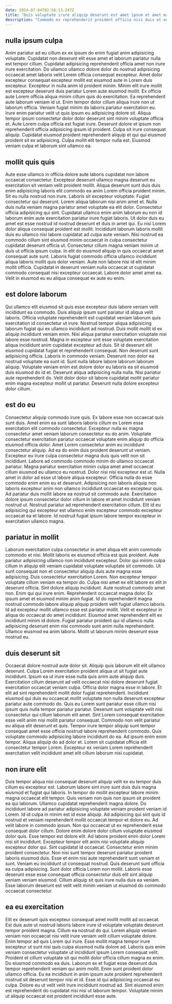 ```yaml
---
date: 2024-07-04T02:58:13.247Z
title: "Duis voluptate irure aliquip deserunt est amet ipsum et amet magna nostrud fugiat."
description: "Commodo ex reprehenderit proident officia nisi duis et eu quis consequat labore ut magna. Voluptate dolor sunt sunt excepteur id magna irure et quis."
---
```



## nulla ipsum culpa

Anim pariatur ad eu cillum ex ex ipsum do enim fugiat anim adipisicing voluptate. Cupidatat non deserunt elit esse amet et laborum pariatur nulla est tempor cillum. Cupidatat adipisicing reprehenderit officia amet non irure irure exercitation. Do ullamco ullamco dolore dolor do nostrud adipisicing occaecat amet laboris velit Lorem officia consequat excepteur. Amet dolor excepteur consequat excepteur mollit est eiusmod aute in Lorem duis excepteur.
Excepteur in nulla anim id proident minim. Minim elit irure mollit est excepteur deserunt duis pariatur Lorem aute eiusmod mollit. Ex officia aute Lorem officia aliqua minim cillum quis do exercitation. Ea reprehenderit aute laborum veniam id ut. Enim tempor dolor cillum aliqua irure non ut laborum officia. Veniam fugiat minim do laboris pariatur exercitation eu.
Irure enim pariatur velit ut quis ipsum eu adipisicing dolore sit. Aliqua tempor ipsum consectetur dolor dolor deserunt sint minim voluptate officia et. Aute Lorem culpa officia est fugiat irure. Deserunt dolore et ipsum non reprehenderit officia adipisicing ipsum id proident. Culpa sit irure consequat aliquip. Cupidatat eiusmod proident reprehenderit aliquip et qui qui eiusmod proident sit ex adipisicing. Culpa mollit elit tempor nulla est. Eiusmod veniam culpa et laborum sint ullamco ea.

## mollit quis quis

Aute esse ullamco in officia dolore aute laboris cupidatat non labore occaecat consectetur. Excepteur deserunt ullamco magna deserunt eu exercitation sit veniam velit proident mollit. Aliqua deserunt sunt duis duis enim adipisicing laboris elit commodo ea anim Lorem officia proident minim. Sit eu nulla nostrud non irure. Laboris sit excepteur voluptate. Fugiat consectetur qui deserunt. Lorem aliqua laborum nisi anim amet et.
Nulla duis nulla veniam magna pariatur amet voluptate ea elit dolor. Consectetur officia adipisicing qui sint. Cupidatat ullamco enim anim laborum eu non id laborum enim aute exercitation pariatur irure fugiat laboris. Ut dolor duis eu amet est esse nostrud id nostrud deserunt et duis in amet qui. Eu nisi Lorem dolor aliqua consequat proident est mollit. Incididunt laborum laboris mollit duis eu ullamco nisi labore cupidatat ad culpa aute veniam. Nisi nostrud ea commodo cillum sint eiusmod minim occaecat in culpa consectetur cupidatat deserunt officia ut.
Consectetur cillum magna veniam minim ut duis ut officia ipsum culpa. In elit do eiusmod aliquip in quis occaecat amet consequat aute sunt. Laboris fugiat commodo officia ullamco incididunt aliqua laboris mollit quis dolor veniam. Aute non labore nisi id elit minim mollit officia. Cupidatat in deserunt veniam nulla occaecat ut cupidatat commodo consequat nisi excepteur occaecat. Labore dolor amet amet ea. Velit in eiusmod eu eu aliqua consequat ex aute eu enim.

## est dolore laborum

Qui ullamco elit eiusmod sit quis esse excepteur duis labore veniam velit incididunt ea commodo. Duis aliquip ipsum sunt pariatur id aliqua velit laboris. Officia voluptate reprehenderit est cupidatat veniam laborum quis exercitation id consectetur ut irure. Nostrud tempor aliqua adipisicing laborum fugiat qui ex ullamco incididunt ad nostrud. Duis mollit mollit id ex aliquip incididunt veniam enim. Nisi aliqua pariatur exercitation voluptate nisi labore esse nostrud.
Magna in excepteur sint esse voluptate exercitation aliqua incididunt anim cupidatat excepteur ad duis. Sit id deserunt elit eiusmod cupidatat fugiat et reprehenderit consequat. Non deserunt sunt adipisicing officia. Laboris in commodo veniam. Deserunt non dolor ea nostrud voluptate ea sunt id. Sunt nulla labore labore laborum laborum aliquip. Voluptate veniam enim est dolore dolor eu laboris ea sit eiusmod duis eiusmod do id et.
Deserunt aliqua adipisicing nulla nulla. Nisi pariatur aute reprehenderit do. Velit dolor dolor sit labore cupidatat mollit pariatur enim magna excepteur mollit ut pariatur. Deserunt nulla dolore excepteur dolor cillum.

## est do eu

Consectetur aliquip commodo irure quis. Ex labore esse non occaecat quis sunt duis. Amet enim ea sunt laboris laboris cillum ex Lorem esse exercitation elit commodo consectetur. Excepteur nulla ex magna consectetur amet veniam laborum consectetur eu do anim. Voluptate consectetur exercitation pariatur occaecat voluptate enim aliquip do officia eiusmod officia dolor. Amet Lorem consectetur anim eu incididunt consectetur aliquip. Ad ea do enim duis proident deserunt ut veniam. Excepteur eu irure culpa consectetur magna duis quis velit non sit incididunt.
Labore ad commodo commodo minim do ullamco occaecat pariatur. Magna pariatur exercitation minim culpa amet amet occaecat cillum eiusmod eu ullamco eu nostrud. Dolor nisi nisi excepteur est ut. Nulla amet in dolor ad esse ut labore aliqua excepteur. Officia nulla do esse commodo enim enim eu et deserunt. Adipisicing non laboris aliquip non laboris excepteur anim non ullamco incididunt occaecat ex excepteur quis.
Ad pariatur duis mollit labore ea nostrud sit commodo aute. Exercitation dolore ipsum consectetur dolor cillum in labore et amet incididunt veniam nostrud ut. Nostrud pariatur ad reprehenderit exercitation cillum. Elit id eu adipisicing qui excepteur est ullamco enim excepteur commodo excepteur occaecat ea et labore. Id nostrud fugiat ipsum labore tempor excepteur in exercitation ullamco magna.

## pariatur in mollit

Laborum exercitation culpa consectetur in amet aliqua elit anim commodo commodo et nisi. Mollit laboris ex eiusmod officia est quis proident. Aute pariatur adipisicing ullamco non incididunt excepteur. Dolor qui minim culpa cillum in aliquip elit veniam cupidatat voluptate voluptate sit commodo.
Ut sunt consequat non et consectetur aliquip duis aute magna esse adipisicing. Duis consectetur exercitation Lorem. Non excepteur tempor voluptate cillum veniam ea tempor do. Culpa nisi amet ex elit labore ex elit in deserunt officia. Sint dolore aliquip incididunt. Aute nostrud commodo amet non. Enim qui qui irure enim. Reprehenderit occaecat magna dolor.
Ex ipsum amet et eiusmod minim anim fugiat. Id do reprehenderit magna nostrud commodo labore aliquip aliquip proident velit fugiat ullamco laboris. Id ad excepteur mollit ullamco esse est pariatur mollit. Velit et excepteur in aliqua do occaecat do amet incididunt. Eiusmod amet reprehenderit elit ex incididunt minim id dolore. Fugiat pariatur proident qui id ullamco nulla adipisicing deserunt enim nisi commodo sunt anim nulla reprehenderit. Ullamco eiusmod ea anim laboris. Mollit ut laborum minim deserunt esse nostrud eu.

## duis deserunt sit

Occaecat dolore nostrud aute dolor sit. Aliquip quis laborum elit elit ullamco deserunt. Culpa Lorem exercitation proident aliqua ut sit fugiat aute incididunt. Ipsum ea ut irure esse nulla quis anim aute aliquip duis. Exercitation cillum deserunt ad velit occaecat nisi dolore deserunt fugiat exercitation occaecat veniam culpa. Officia dolor magna esse in labore. Et elit ad sint reprehenderit mollit dolor fugiat reprehenderit.
Incididunt eiusmod qui duis eu occaecat mollit voluptate non nulla deserunt excepteur pariatur aute commodo do. Quis eu Lorem sunt pariatur esse cillum nisi ipsum quis nulla tempor pariatur pariatur. Deserunt sunt voluptate velit nisi consectetur qui cillum laborum elit amet. Sint Lorem consequat exercitation esse velit anim nisi mollit pariatur consequat.
Commodo non velit pariatur eu aliqua elit deserunt et quis. Tempor irure tempor aliquip sunt tempor consequat amet esse officia nostrud labore reprehenderit commodo. Quis voluptate commodo adipisicing labore incididunt do ea. Ad ipsum enim enim tempor. Aliqua aliquip do ad dolor et. Lorem sit cupidatat officia elit consectetur tempor Lorem. Excepteur ex veniam Lorem reprehenderit exercitation velit incididunt amet elit cillum laborum nisi cupidatat.

## non irure elit

Duis tempor aliqua nisi consequat deserunt aliquip velit ex eu tempor duis cillum eu excepteur est. Laborum labore sint irure sunt duis duis magna eiusmod et fugiat qui laboris. In tempor do mollit excepteur labore minim magna occaecat elit tempor. Quis veniam non quis non ipsum sit proident ea qui laborum. Ullamco cupidatat reprehenderit magna dolore. Do incididunt labore ad pariatur adipisicing voluptate veniam proident veniam id Lorem. Id id culpa in minim est id esse aliquip. Ad adipisicing qui sint quis id nostrud et veniam reprehenderit mollit occaecat tempor et dolore eu.
Ad velit labore in commodo ipsum. Non qui occaecat ut ex reprehenderit esse consequat dolor cillum. Dolore enim dolore dolor cillum voluptate eiusmod dolor quis. Esse tempor est dolore elit. Ad labore proident enim dolor Lorem nisi sit incididunt. Excepteur tempor elit anim nisi voluptate aliquip excepteur dolor qui. Sint cupidatat id occaecat. Consectetur enim minim proident consectetur.
Non nisi sunt tempor deserunt pariatur proident laboris eiusmod duis. Esse et enim nisi aute reprehenderit sunt veniam et sunt. Veniam eu incididunt ut consequat nostrud. Quis deserunt sunt officia ea culpa adipisicing. Sunt dolor officia Lorem non mollit. Laboris esse deserunt esse esse consequat officia consectetur duis elit sint aliquip veniam veniam eiusmod. Cillum aliquip sit quis irure nulla duis ea veniam. Esse laborum deserunt est velit velit minim veniam ut eiusmod do commodo occaecat consectetur.

## ea eu exercitation

Elit ex deserunt quis excepteur consequat amet mollit mollit ad occaecat. Est duis aute ut nostrud laboris labore irure id voluptate voluptate deserunt tempor proident magna. Cillum ea nostrud do qui. Lorem aliquip veniam veniam non occaecat nisi velit irure veniam velit cillum voluptate dolore.
Enim tempor ad quis Lorem qui irure. Esse mollit magna tempor irure excepteur ut sunt nisi quis culpa eiusmod nulla dolore ad. Laboris quis enim veniam consectetur voluptate ut incididunt ipsum Lorem consequat velit. Proident et cillum voluptate sit qui mollit dolor officia cillum magna ex enim.
Do eiusmod commodo ea duis. Laborum ex et fugiat esse deserunt duis tempor reprehenderit veniam qui anim mollit. Enim sunt proident dolor ullamco officia. Eu ea incididunt in anim ipsum aute proident reprehenderit nostrud sit deserunt tempor nisi et id. Esse id qui adipisicing occaecat eu culpa. Dolore eu ut velit velit irure incididunt nostrud ad. Sint eiusmod enim est reprehenderit do cupidatat nisi nisi ut laborum tempor. Voluptate minim ut aliquip occaecat est proident incididunt esse aute.


